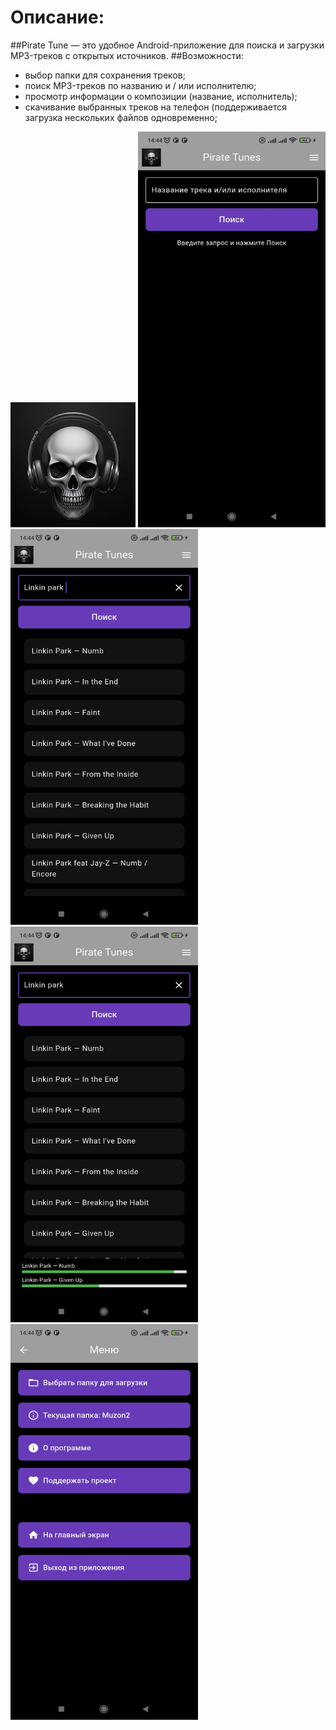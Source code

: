 # Описание:
##Pirate Tune — это удобное Android-приложение для поиска и загрузки MP3-треков с открытых источников.
##Возможности:
- выбор папки для сохранения треков;
- поиск MP3-треков по названию и / или исполнителю;
- просмотр информации о композиции (название, исполнитель);
- скачивание выбранных треков на телефон (поддерживается загрузка нескольких файлов одновременно;

<img src="https://github.com/ShViktor72/Assets/blob/main/pirateTune/icon200.png?raw=true">
<img src="https://github.com/ShViktor72/Assets/blob/main/pirateTune/1.jpg?raw=true" alt="экран" width="300" height="633">
<img src="https://github.com/ShViktor72/Assets/blob/main/pirateTune/2.jpg?raw=true" alt="экран" width="300" height="633">
<img src="https://github.com/ShViktor72/Assets/blob/main/pirateTune/3.jpg?raw=true" alt="экран" width="300" height="633">
<img src="https://github.com/ShViktor72/Assets/blob/main/pirateTune/4.jpg?raw=true" alt="экран" width="300" height="633">

